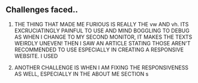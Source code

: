 ## Challenges faced..

1. THE THING THAT MADE ME FURIOUS IS REALLY THE vw AND vh. ITS EXCRUCIATINGLY PAINFUL TO USE AND  MIND BOGGLING TO DEBUG AS WHEN I CHANGE TO MY SECOND MONITOR, IT MAKES THE TEXTS WEIRDLY UNEVEN! THEN I SAW AN ARTICLE STATING THOSE AREN'T RECOMMENDED TO USE ESPECIALLY IN CREATING A RESPONSIVE WEBSITE. I USED 

2. ANOTHER CHALLENGE IS WHEN I AM FIXING THE RESPONSIVENESS AS WELL, ESPECIALLY IN THE ABOUT ME SECTION s